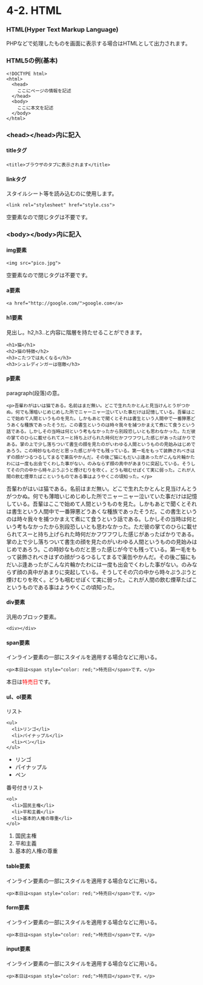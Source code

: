 # 4-2. HTML
### HTML(Hyper Text Markup Language)
PHPなどで処理したものを画面に表示する場合はHTMLとして出力されます。

### HTML5の例(基本)
~~~
<!DOCTYPE html>
<html>
  <head>
    ここにページの情報を記述
  </head>
  <body>
    ここに本文を記述
  </body>
</html>
~~~


### &lt;head&gt;&lt;/head&gt;内に記入
#### titleタグ

~~~
<title>ブラウザのタブに表示されます</title>
~~~

#### linkタグ
スタイルシート等を読み込むのに使用します。
~~~
<link rel="stylesheet" href="style.css">
~~~
空要素なので閉じタグは不要です。

### &lt;body&gt;&lt;/body&gt;内に記入

#### img要素
~~~
<img src="pico.jpg">
~~~
空要素なので閉じタグは不要です。

#### a要素
~~~
<a href="http://google.com/">google.com</a>
~~~

#### h1要素
見出し。h2,h3..と内容に階層を持たせることができます。
~~~
<h1>猫</h1>
<h2>猫の特徴</h2>
<h3>こたつでは丸くなる</h3>
<h3>シュレディンガーは宿敵</h3>
~~~

#### p要素
paragraph(段落)の意。
~~~
<p>吾輩わがはいは猫である。名前はまだ無い。どこで生れたかとんと見当けんとうがつかぬ。何でも薄暗いじめじめした所でニャーニャー泣いていた事だけは記憶している。吾輩はここで始めて人間というものを見た。しかもあとで聞くとそれは書生という人間中で一番獰悪どうあくな種族であったそうだ。この書生というのは時々我々を捕つかまえて煮にて食うという話である。しかしその当時は何という考もなかったから別段恐しいとも思わなかった。ただ彼の掌てのひらに載せられてスーと持ち上げられた時何だかフワフワした感じがあったばかりである。掌の上で少し落ちついて書生の顔を見たのがいわゆる人間というものの見始みはじめであろう。この時妙なものだと思った感じが今でも残っている。第一毛をもって装飾されべきはずの顔がつるつるしてまるで薬缶やかんだ。その後ご猫にもだいぶ逢あったがこんな片輪かたわには一度も出会でくわした事がない。のみならず顔の真中があまりに突起している。そうしてその穴の中から時々ぷうぷうと煙けむりを吹く。どうも咽むせぽくて実に弱った。これが人間の飲む煙草たばこというものである事はようやくこの頃知った。</p>
~~~
<p>吾輩わがはいは猫である。名前はまだ無い。どこで生れたかとんと見当けんとうがつかぬ。何でも薄暗いじめじめした所でニャーニャー泣いていた事だけは記憶している。吾輩はここで始めて人間というものを見た。しかもあとで聞くとそれは書生という人間中で一番獰悪どうあくな種族であったそうだ。この書生というのは時々我々を捕つかまえて煮にて食うという話である。しかしその当時は何という考もなかったから別段恐しいとも思わなかった。ただ彼の掌てのひらに載せられてスーと持ち上げられた時何だかフワフワした感じがあったばかりである。掌の上で少し落ちついて書生の顔を見たのがいわゆる人間というものの見始みはじめであろう。この時妙なものだと思った感じが今でも残っている。第一毛をもって装飾されべきはずの顔がつるつるしてまるで薬缶やかんだ。その後ご猫にもだいぶ逢あったがこんな片輪かたわには一度も出会でくわした事がない。のみならず顔の真中があまりに突起している。そうしてその穴の中から時々ぷうぷうと煙けむりを吹く。どうも咽むせぽくて実に弱った。これが人間の飲む煙草たばこというものである事はようやくこの頃知った。</p>

#### div要素
汎用のブロック要素。
~~~
<div></div>
~~~

#### span要素
インライン要素の一部にスタイルを適用する場合などに用いる。
~~~
<p>本日は<span style="color: red;">特売日</span>です。</p>
~~~
<p>本日は<span style="color: red;">特売日</span>です。</p>

#### ul、ol要素
リスト
~~~
<ul>
  <li>リンゴ</li>
  <li>パイナップル</li>
  <li>ペン</li>
</ul>
~~~
<ul>
  <li>リンゴ</li>
  <li>パイナップル</li>
  <li>ペン</li>
</ul>

番号付きリスト
~~~
<ol>
  <li>国民主権</li>
  <li>平和主義</li>
  <li>基本的人権の尊重</li>
</ol>
~~~
<ol>
  <li>国民主権</li>
  <li>平和主義</li>
  <li>基本的人権の尊重</li>
</ol>

#### table要素
インライン要素の一部にスタイルを適用する場合などに用いる。
~~~
<p>本日は<span style="color: red;">特売日</span>です。</p>
~~~

#### form要素
インライン要素の一部にスタイルを適用する場合などに用いる。
~~~
<p>本日は<span style="color: red;">特売日</span>です。</p>
~~~

#### input要素
インライン要素の一部にスタイルを適用する場合などに用いる。
~~~
<p>本日は<span style="color: red;">特売日</span>です。</p>
~~~